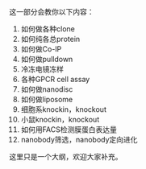 这一部分会教你以下内容：
1. 如何做各种clone
2. 如何纯各总protein
3. 如何做Co-IP
4. 如何做pulldown
5. 冷冻电镜冻样
6. 各种GPCR cell assay
7. 如何做nanodisc
8. 如何做liposome
9. 细胞系knockin，knockout
10. 小鼠knockin，knockout
11. 如何用FACS检测膜蛋白表达量
12. nanobody筛选，nanobody定向进化



这里只是一个大纲，欢迎大家补充。
